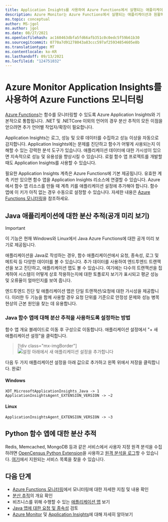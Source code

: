 ```yaml
---
title: Application Insights를 사용하여 Azure Functions에서 실행되는 애플리케이션 모니터링 - Azure Monitor | Microsoft Docs
description: Azure Monitor는 Azure Functions에서 실행되는 애플리케이션과 원활하게 통합되며, 성능을 모니터링하고 앱 관련 문제를 즉시 확인할 수 있습니다.
ms.topic: conceptual
author: MS-jgol
ms.author: jgol
ms.date: 08/27/2021
ms.openlocfilehash: ac160463dbfa5fd66afb351c0c0edc5f59b61b30
ms.sourcegitcommit: 0770a7d91278043a83ccc597af25934854605e8b
ms.translationtype: MT
ms.contentlocale: ko-KR
ms.lasthandoff: 09/13/2021
ms.locfileid: "124751032"
---
```

# <a name="monitoring-azure-functions-with-azure-monitor-application-insights"></a>Azure Monitor Application Insights를 사용하여 Azure Functions 모니터링

[Azure Functions](../../azure-functions/functions-overview.md)는 함수를 모니터링할 수 있도록 Azure Application Insights와 기본적으로 통합됩니다. .NET 및 .NETCore 이외의 언어의 경우 분산 추적의 모든 이점을 얻으려면 추가 언어별 작업자/확장이 필요합니다. 

Application Insights는 로그, 성능 및 오류 데이터를 수집하고 성능 이상을 자동으로 감지합니다. Application Insights에는 문제를 진단하고 함수가 어떻게 사용되는지 이해할 수 있는 강력한 분석 도구가 있습니다. 애플리케이션 데이터에 대한 가시성이 있으면 지속적으로 성능 및 유용성을 향상시킬 수 있습니다. 로컬 함수 앱 프로젝트를 개발할 때도 Application Insights를 사용할 수 있습니다. 

필요한 Application Insights 계측은 Azure Functions에 기본 제공됩니다. 유효한 계측 키만 있으면 함수 앱을 Application Insights 리소스에 연결할 수 있습니다. Azure에서 함수 앱 리소스를 만들 때 계측 키를 애플리케이션 설정에 추가해야 합니다. 함수 앱에 이 키가 아직 없는 경우 수동으로 설정할 수 있습니다. 자세한 내용은 [Azure Functions 모니터링](../../azure-functions/functions-monitoring.md?tabs=cmd)을 참조하세요.

## <a name="distributed-tracing-for-java-applications-public-preview"></a>Java 애플리케이션에 대한 분산 추적(공개 미리 보기)

> [!IMPORTANT]
> 이 기능은 현재 Windows와 Linux에서 Java Azure Functions에 대한 공개 미리 보기로 제공됩니다.

애플리케이션을 Java로 작성하는 경우, 함수 애플리케이션에서 요청, 종속성, 로그 및 메트릭 등 다양한 데이터를 볼 수 있습니다. 추가 데이터를 사용하여 엔드투엔드 트랜잭션을 보고 진단하고, 애플리케이션 맵도 볼 수 있습니다. 여기에는 다수의 트랜잭션을 집계하여 시스템이 어떻게 상호 작용하는지에 대한 토폴로지 보기가 표시되고 평균 성능 및 오류율이 얼마인지를 보여 줍니다.

엔드투엔드 진단 및 애플리케이션 맵은 단일 트랜잭션/요청에 대한 가시성을 제공합니다. 이러한 두 기능을 함께 사용할 경우 요청 단위를 기준으로 안정성 문제와 성능 병목 현상의 근본 원인을 찾는 데 유용합니다.

### <a name="how-to-enable-distributed-tracing-for-java-function-apps"></a>Java 함수 앱에 대해 분산 추적을 사용하도록 설정하는 방법

함수 앱 개요 블레이드로 이동 후 구성으로 이동합니다. 애플리케이션 설정에서 "+ 새 애플리케이션 설정"을 클릭합니다. 

> [!div class="mx-imgBorder"]
> ![설정 아래에서 새 애플리케이션 설정을 추가합니다](./media//functions/create-new-setting.png)

다음 두 가지 애플리케이션 설정을 아래 값으로 추가하고 왼쪽 위에서 저장을 클릭합니다. 완료!

#### <a name="windows"></a>Windows
```
XDT_MicrosoftApplicationInsights_Java -> 1
ApplicationInsightsAgent_EXTENSION_VERSION -> ~2
```

#### <a name="linux"></a>Linux
```
ApplicationInsightsAgent_EXTENSION_VERSION -> ~3
```

## <a name="distributed-tracing-for-python-function-apps"></a>Python 함수 앱에 대한 분산 추적

Redis, Memcached, MongoDB 등과 같은 서비스에서 사용자 지정 원격 분석을 수집하려면 [OpenCensus Python Extension](https://github.com/census-ecosystem/opencensus-python-extensions-azure)을 사용하고 [원격 분석을 로그](../../azure-functions/functions-reference-python.md?tabs=azurecli-linux%2capplication-level#log-custom-telemetry)할 수 있습니다. [여기](https://github.com/census-instrumentation/opencensus-python/tree/master/contrib)에서 지원되는 서비스 목록을 찾을 수 있습니다.

## <a name="next-steps"></a>다음 단계

* [Azure Functions 모니터링](../../azure-functions/functions-monitoring.md)에서 모니터링에 대한 자세한 지침 및 내용 확인
* [분산 추적](./distributed-tracing.md)의 개요 확인
* 비즈니스를 위해 수행할 수 있는 [애플리케이션 맵](./app-map.md?tabs=net) 보기
* [Java 앱에 대한 요청 및 종속성](./java-in-process-agent.md) 검토
* [Azure Monitor](../overview.md) 및 [Application Insights](./app-insights-overview.md)에 대해 자세히 알아보기